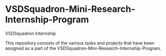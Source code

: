 # VSDSquadron-Mini-Research-Internship-Program
VSDSquadron Internship

This repository consists of the various tasks and projects that have been assigned as a part of the VSDSquadron-Mini-Research-Internship-Program.

